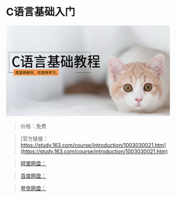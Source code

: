 # C语言基础入门

![img](../../../assets/study163/free/e57824f9-a022-43a5-b1c6-5b2723a21bd1.png)

> 价格：免费

> [官方链接：https://study.163.com/course/introduction/1003030021.htm](https://study.163.com/course/introduction/1003030021.htm)

> [阿里网盘：]()

> [百度网盘：]()

> [夸克网盘：]()
